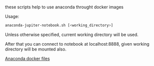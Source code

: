 these scripts help to use anaconda throught docker images

Usage:
```bash
anaconda-jupiter-notebook.sh [<working_directory>]
```
Unless otherwise specified, current working directory will be used.

After that you can connect to notebook at localhost:8888, given working directory will be mounted also.

[Anaconda docker files](https://github.com/ContinuumIO/docker-images)
